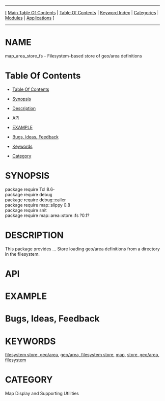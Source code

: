 
[//000000001]: # (map\_area\_store\_fs \- Map display support)
[//000000002]: # (Generated from file 'area\-store\-fs\.man' by tcllib/doctools with format 'markdown')
[//000000003]: # (map\_area\_store\_fs\(n\) 0\.1 tklib "Map display support")

<hr> [ <a href="../../../../toc.md">Main Table Of Contents</a> &#124; <a
href="../../../toc.md">Table Of Contents</a> &#124; <a
href="../../../../index.md">Keyword Index</a> &#124; <a
href="../../../../toc0.md">Categories</a> &#124; <a
href="../../../../toc1.md">Modules</a> &#124; <a
href="../../../../toc2.md">Applications</a> ] <hr>

# NAME

map\_area\_store\_fs \- Filesystem\-based store of geo/area definitions

# <a name='toc'></a>Table Of Contents

  - [Table Of Contents](#toc)

  - [Synopsis](#synopsis)

  - [Description](#section1)

  - [API](#section2)

  - [EXAMPLE](#section3)

  - [Bugs, Ideas, Feedback](#section4)

  - [Keywords](#keywords)

  - [Category](#category)

# <a name='synopsis'></a>SYNOPSIS

package require Tcl 8\.6\-  
package require debug  
package require debug::caller  
package require map::slippy 0\.8  
package require snit  
package require map::area::store::fs ?0\.1?  

# <a name='description'></a>DESCRIPTION

This package provides \.\.\. Store loading geo/area definitions from a directory in
the filesystem\.

# <a name='section2'></a>API

# <a name='section3'></a>EXAMPLE

# <a name='section4'></a>Bugs, Ideas, Feedback

# <a name='keywords'></a>KEYWORDS

[filesystem store,
geo/area](\.\./\.\./\.\./\.\./index\.md\#filesystem\_store\_geo\_area), [geo/area,
filesystem store](\.\./\.\./\.\./\.\./index\.md\#geo\_area\_filesystem\_store),
[map](\.\./\.\./\.\./\.\./index\.md\#map), [store, geo/area,
filesystem](\.\./\.\./\.\./\.\./index\.md\#store\_geo\_area\_filesystem)

# <a name='category'></a>CATEGORY

Map Display and Supporting Utilities

